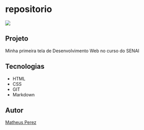# repositorio


![](./Captura%20de%20Tela%202025-02-28%20%C3%A0s%2015.05.38.png)


## Projeto
Minha primeira tela de Desenvolvimento Web no curso do SENAI


## Tecnologias
* HTML
* CSS
* GIT
* Markdown

## Autor

[Matheus Perez](https://www.linkedin.com.br)